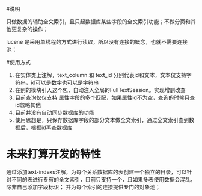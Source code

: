
#说明

只做数据的辅助全文索引，且只起数据库某些字段的全文索引功能；不做分页和其他更复杂的操作；

lucene 是采用单线程的方式进行读取，所以没有连接的概念，也就不需要连接池；

#使用方式
1. 在实体类上注解，text_column 和 text_id 分别代表id和文本，文本仅支持字符串，id可以是数字也可以是字符串
2. 在别的模块引入这个包，自动注入全局的FullTextSession。实现增删改查
3. 目前查询仅仅支持 属性字段的多个匹配，如果属性id不为空，查询的时候只查id忽略其他
4. 目前并没有自动同步数据库的功能
5. 使用思想是，只保存数据库字段的部分文本做全文索引，通过全文索引查到数据后，根据id再查数据库


# 未来打算开发的特性
通过添加text-indexs注解，为每个关系数据库的表创建一个独立的目录，可以针对不同的表进行专有的全文索引，目前只支持一个，且如果多表使用数据会混乱，除非自己添加字段标识；
并为每个索引的连接提供专门的对象池；

